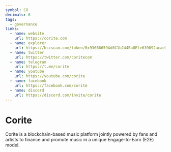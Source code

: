 ```yaml
---
symbol: CO
decimals: 6
tags:
  - governance
links:
  - name: website
    url: https://corite.com
  - name: explorer
    url: https://bscscan.com/token/0x936B6659Ad0C1b244Ba8Efe639092acae30dc8d6
  - name: twitter
    url: https://twitter.com/coritecom
  - name: telegram
    url: https://t.me/corite
  - name: youtube
    url: https://youtube.com/corite
  - name: facebook
    url: https://facebook.com/corite
  - name: discord
    url: https://discord.com/invite/corite
---
```


# Corite

Corite is a blockchain-based music platform jointly powered by fans and artists to finance and promote music in a unique Engage-to-Earn (E2E) model.
